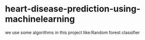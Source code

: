 # heart-disease-prediction-using-machinelearning
we use some algorithms in this project like:Random forest classifier

